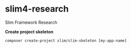 # slim4-research #
Slim Framework Research

**Create project skeleton**
```batch
composer create-project slim/slim-skeleton [my-app-name]
```
